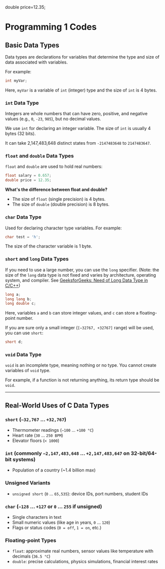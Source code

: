double price=12.35;
# Programming 1 Codes

## Basic Data Types

Data types are declarations for variables that determine the type and size of data associated with variables.

For example:

```c
int myVar;
```

Here, `myVar` is a variable of `int` (integer) type and the size of `int` is 4 bytes.

### `int` Data Type

Integers are whole numbers that can have zero, positive, and negative values (e.g., `0`, `-23`, `985`), but no decimal values.

We use `int` for declaring an integer variable. The size of `int` is usually 4 bytes (32 bits).

It can take 2,147,483,648 distinct states from `-2147483648` to `2147483647`.

### `float` and `double` Data Types

`float` and `double` are used to hold real numbers:

```c
float salary = 0.657;
double price = 12.35;
```

**What's the difference between float and double?**

- The size of `float` (single precision) is 4 bytes.
- The size of `double` (double precision) is 8 bytes.

### `char` Data Type

Used for declaring character type variables. For example:

```c
char test = 'h';
```

The size of the character variable is 1 byte.

### `short` and `long` Data Types

If you need to use a large number, you can use the `long` specifier. (Note: the size of the `long` data type is not fixed and varies by architecture, operating system, and compiler. See [GeeksforGeeks: Need of Long Data Type in C/C++](https://www.geeksforgeeks.org/cpp/need-long-data-type-c-cpp/))

```c
long a;
long long b;
long double c;
```

Here, variables `a` and `b` can store integer values, and `c` can store a floating-point number.

If you are sure only a small integer (`[−32767, +32767]` range) will be used, you can use `short`:

```c
short d;
```

### `void` Data Type

`void` is an incomplete type, meaning nothing or no type. You cannot create variables of `void` type.

For example, if a function is not returning anything, its return type should be `void`.

---

## Real-World Uses of C Data Types

### `short` (`−32,767` … `+32,767`)
- Thermometer readings (`−100` … `+100 °C`)
- Heart rate (`30` … `250 BPM`)
- Elevator floors (`< 1000`)

### `int` (commonly `−2,147,483,648` … `+2,147,483,647` on 32-bit/64-bit systems)
- Population of a country (~1.4 billion max)

### Unsigned Variants
- `unsigned short` (`0` … `65,535`): device IDs, port numbers, student IDs

### `char` (`−128` … `+127` or `0` … `255` if unsigned)
- Single characters in text
- Small numeric values (like age in years, `0` … `120`)
- Flags or status codes (`0 = off`, `1 = on`, etc.)

### Floating-point Types
- `float`: approximate real numbers, sensor values like temperature with decimals (`36.5 °C`)
- `double`: precise calculations, physics simulations, financial interest rates